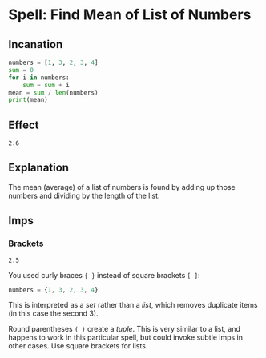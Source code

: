 # Spell: Find Mean of List of Numbers

## Incanation

```python
numbers = [1, 3, 2, 3, 4]
sum = 0
for i in numbers:
    sum = sum + i
mean = sum / len(numbers)
print(mean)
```

## Effect

```
2.6
```

## Explanation

The mean (average) of a list of numbers is found by adding up those numbers and dividing by the length of the list.

## Imps

### Brackets

```
2.5
```

You used curly braces `{ }` instead of square brackets `[ ]`:

```python
numbers = {1, 3, 2, 3, 4}
```

This is interpreted as a *set* rather than a *list*, which removes duplicate items (in this case the second 3).

Round parentheses `( )` create a *tuple*. This is very similar to a list, and happens to work in this particular spell,
but could invoke subtle imps in other cases. Use square brackets for lists.
